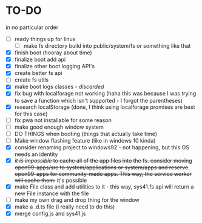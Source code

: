 # TO-DO
in no particular order

- [ ] ready things up for linux
    - [ ] make fs directory build into public/system/fs or something like that
- [x] finish boot (hooray about time)
- [x] finalize boot add api
- [x] finalize other boot logging API's
- [x] create better fs api
- [ ] create fs utils
- [x] make boot logs classes - *discarded*
- [x] fix bug with localforage not working (haha this was because I was trying to save a function which isn't supported - I forgot the parentheses)
- [x] research localStorage (done, I think using localforage promises are best for this case)
- [ ] fix pwa not installable for some reason
- [ ] make good enough window system
- [ ] DO THINGS when booting (things that actually take time)
- [ ] Make window flashing feature (like in windows 10 kinda)
- [x] consider renaming project to windows92 - not happening, but this OS needs an identity
- [x] ~~*it is impossible* to cache all of the app files into the fs. consider moving open99-apps/src to system/applications or system/apps and reserve open99-apps for community-made apps. This way, the service worker will cache them.~~ it's possible
- [x] make File class and add utilities to it - this way, sys41.fs api will return a new File instance with the file
- [ ] make my own drag and drop thing for the window
- [x] make a .d.ts file (i really need to do this)
- [x] merge config.js and sys41.js